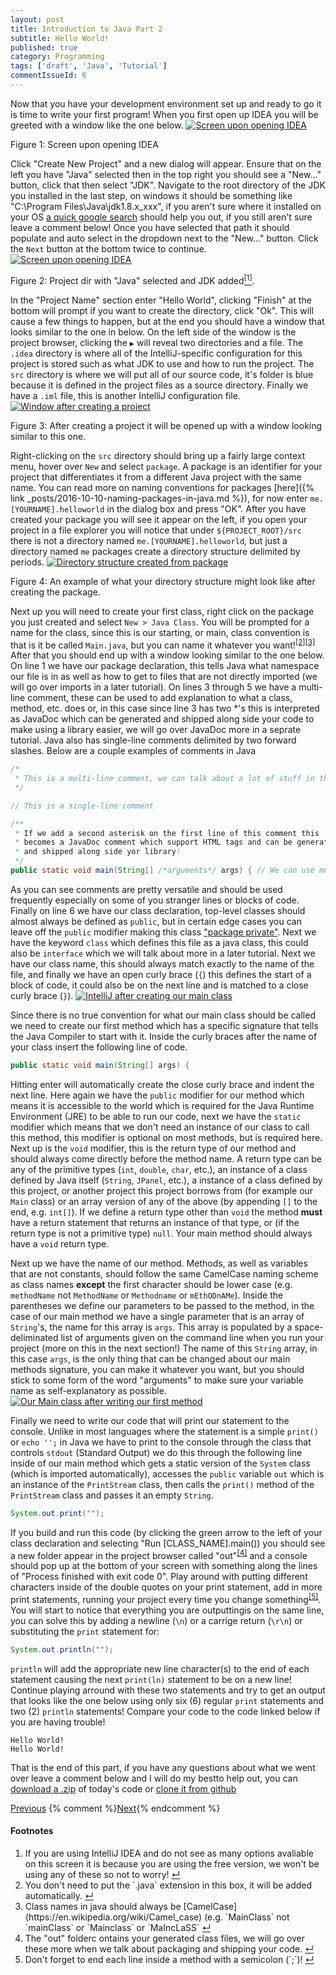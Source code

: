 ```yaml
---
layout: post
title: Introduction to Java Part 2
subtitle: Hello World!
published: true
category: Programming
tags: ['draft', 'Java', 'Tutorial']
commentIssueId: 6
---
```

Now that you have your development environment set up and ready to go it is time to write your first program! When you first open up IDEA you will be greeted with a window like the one below<!--more-->.
<a href="/media/posts/5/01.jpg"><img class="content-image" src="/media/posts/5/01.jpg" alt="Screen upon opening IDEA" /></a>
<p class="content-image-description">Figure 1: Screen upon opening IDEA</p>

Click "Create New Project" and a new dialog will appear. Ensure that on the left you have "Java" selected then in the top right you should see a "New..." button, click that then select "JDK". Navigate to the root directory of the JDK you installed in the last step, on windows it should be something like "C:\Program Files\Java\jdk1.8.x_xxx", if you aren't sure where it installed on your OS [a quick google search](https://www.google.com/search?q=where+did+the+JDK+install) should help you out, if you still aren't sure leave a comment below! Once you have selected that path it should populate and auto select in the dropdown next to the "New..." button. Click the `Next` button at the bottom twice to continue.
<a href="/media/posts/5/02.jpg"><img class="content-image" src="/media/posts/5/02.jpg" alt="Screen upon opening IDEA" /></a>
<p class="content-image-description">Figure 2: Project dir with "Java" selected and JDK added<a class="anchor" name="cont-1" href="#fn-1"><sup>[1]</sup></a>.</p>

In the "Project Name" section enter "Hello World", clicking "Finish" at the bottom will prompt if you want to create the directory, click "Ok". This will cause a few things to happen, but at the end you should have a window that looks similar to the one in below. On the left side of the window is the project browser, clicking the `▶` will reveal two directories and a file. The `.idea` directory is where all of the IntelliJ-specific configuration for this project is stored such as what JDK to use and how to run the project. The `src` directory is where we will put all of our source code, it's folder is blue because it is defined in the project files as a source directory. Finally we have a `.iml` file, this is another IntelliJ configuration file.
<a href="/media/posts/5/03.png"><img class="content-image" src="/media/posts/5/03.png" alt="Window after creating a project" /></a>
<p class="content-image-description">Figure 3: After creating a project it will be opened up with a window looking similar to this one.</p>

Right-clicking on the `src` directory should bring up a fairly large context menu, hover over `New` and select `package`. A package is an identifier for your project that differentiates it from a different Java project with the same name. You can read more on naming conventions for packages [here]({% link _posts/2016-10-10-naming-packages-in-java.md %}), for now enter `me.[YOURNAME].helloworld` in the dialog box and press "OK". After you have created your package you will see it appear on the left, if you open your project in a file explorer you will notice that under `${PROJECT_ROOT}/src` there is not a directory named `me.[YOURNAME].helloworld`, but just a directory named `me` packages create a directory structure delimited by periods.
<a href="/media/posts/5/04.png"><img class="content-image" src="/media/posts/5/04.png" alt="Directory structure created from package" /></a>
<p class="content-image-description">Figure 4: An example of what your directory structure might look like after creating the package.</p>

Next up you will need to create your first class, right click on the package you just created and select `New > Java Class`. You will be prompted for a name for the class, since this is our starting, or main, class convention is that is it be called `Main.java`, but you can name it whatever you want!<sup><a class="anchor" name="cont-2" href="#fn-2">[2]</a></sup><sup><a class="anchor" name="cont-3" href="#fn-3">[3]</a></sup> After that you should end up with a window looking similar to the one below. On line 1 we have our package declaration, this tells Java what namespace our file is in as well as how to get to files that are not directly imported (we will go over imports in a later tutorial). On lines 3 through 5 we have a multi-line comment, these can be used to add explanation to what a class, method, etc. does or, in this case since line 3 has two \*'s this is interpreted as JavaDoc which can be generated and shipped along side your code to make using a library easier, we will go over JavaDoc more in a seprate tutorial. Java also has single-line comments delimited by two forward slashes. Below are a couple examples of comments in Java
```java
/*
 * This is a multi-line comment, we can talk about a lot of stuff in these.
 */

// This is a single-line comment

/**
 * If we add a second asterisk on the first line of this comment this
 * becomes a JavaDoc comment which support HTML tags and can be generated
 * and shipped along side yor library!
 */
public static void main(String[] /*arguments*/ args) { // We can use multi-line comments in the middle of code to test renaming a variable, etc. Single line comments can also be appended to the end of a line of code!
```
As you can see comments are pretty versatile and should be used frequently especially on some of you stranger lines or blocks of code. Finally on line 6 we have our class declaration, top-level classes should almost always be defined as `public`, but in certain edge cases you can leave off the `public` modifier making this class ["package private"](https://docs.oracle.com/javase/tutorial/java/javaOO/accesscontrol.html "More info on access control in Java"). Next we have the keyword `class` which defines this file as a java class, this could also be `interface` which we will talk about more in a later tutorial. Next we have our class name, this should always match exactly to the name of the file, and finally we have an open curly brace (`{`) this defines the start of a block of code, it could also be on the next line and is matched to a close curly brace (`}`).
<a href="/media/posts/5/05.png"><img class="content-image" src="/media/posts/5/05.png" alt="IntelliJ after creating our main class" /></a>

Since there is no true convention for what our main class should be called we need to create our first method which has a specific signature that tells the Java Compiler to start with it. Inside the curly braces after the name of your class insert the following line of code.
```java
public static void main(String[] args) {
```
Hitting enter will automatically create the close curly brace and indent the next line. Here again we have the `public` modifier for our method which means it is accessible to the world which is required for the Java Runtime Environment (JRE) to be able to run our code, next we have the `static` modifier which means that we don't need an instance of our class to call this method, this modifier is optional on most methods, but is required here. Next up is the `void` modifier, this is the return type of our method and should always come directly before the method name. A return type can be any of the primitive types (`int`, `double`, `char`, etc.), an instance of a class defined by Java itself (`String`, `JPanel`, etc.), a instance of a class defined by this project, or another project this project borrows from (for example our `Main` class) or an array version of any of the above (by appending `[]` to the end, e.g. `int[]`). If we define a return type other than `void` the method **must** have a return statement that returns an instance of that type, or (if the return type is not a primitive type) `null`. Your main method should always have a `void` return type.

Next up we have the name of our method. Methods, as well as variables that are not constants, should follow the same CamelCase naming scheme as class names **except** the first character should be lower case (e.g. `methodName` not `MethodName` or `Methodname` or `mEthODnAMe`). Inside the parentheses we define our parameters to be passed to the method, in the case of our main method we have a single parameter that is an array of `String`'s, the name for this array is `args`. This array is populated by a space-deliminated list of arguments given on the command line when you run your project (more on this in the next section!) The name of this `String` array, in this case `args`, is the only thing that can be changed about our main methods signature, you can make it whatever you want, but you should stick to some form of the word "arguments" to make sure your variable name as self-explanatory as possible.
<a href="/media/posts/5/06.png"><img class="content-image" src="/media/posts/5/06.png" alt="Our Main class after writing our first method" /></a>

Finally we need to write our code that will print our statement to the console. Unlike in most languages where the statement is a simple `print()` or `echo '';` in Java we have to print to the console through the class that controls `stdout` (Standard Output) we do this through the following line inside of our main method which gets a static version of the `System` class (which is imported automatically), accesses the `public` variable `out` which is an instance of the `PrintStream` class, then calls the `print()` method of the `PrintStream` class and passes it an empty `String`.
```java
System.out.print("");
```
If you build and run this code (by clicking the green arrow to the left of your class declaration and selecting "Run [CLASS_NAME].main()) you should see a new folder appear in the project browser called "out"<sup><a class="anchor" name="cont-4" href="#fn-4">[4]</a></sup> and a console should pop up at the bottom of your screen with something along the lines of "Process finished with exit code 0". Play around with putting different characters inside of the double quotes on your print statement, add in more print statements, running your project every time you change something<sup><a class="anchor" name="cont-5" href="#fn-5">[5]</a></sup>. You will start to notice that everything you are outputtingis on the same line, you can solve this by adding a newline (`\n`) or a carrige return (`\r\n`) or substituting the `print` statement for:
```java
System.out.println("");
```
`println` will add the appropriate new line character(s) to the end of each statement causing the next `print(ln)` statement to be on a new line! Continue playing arround with these two statements and try to get an output that looks like the one below using only six (6) regular `print` statements and two (2) `println` statements! Compare your code to the code linked below if you are having trouble!
```
Hello World!
Hello World!
```
That is the end of this part, if you have any questions about what we went over leave a comment below and I will do my bestto  help out, you can [download a .zip](https://github.com/jwolff52/Blog-Tutorials/archive/4936ff398f0cc2e55480035aa97231671a224ab0.zip) of today's code or [clone it from github](https://github.com/jwolff52/Blog-Tutorials/tree/4936ff398f0cc2e55480035aa97231671a224ab0)
<div class="series-nav clearfix">
  <a class="prev-post btn btn-default" href="{% link _posts/2016-10-04-intro-to-java-1.md %}">Previous</a>
  {% comment %}<a class="next-post btn btn-default" href="{% link _posts/2016-10-12-intro-to-java-3.md %}">Next</a>{% endcomment %}
</div>

<h4>Footnotes</h4>
<ol class="footnotes">
  <li>If you are using IntelliJ IDEA and do not see as many options avaliable on this screen it is because you are using the free version, we won't be using any of these so not to worry! <a class="anchor" name="fn-1" href="#cont-1">↵</a></li>
  <li>You don't need to put the `.java` extension in this box, it will be added automatically. <a class="anchor" name="fn-2" href="#cont-2">↵</a></li>
  <li>Class names in java should always be [CamelCase](https://en.wikipedia.org/wiki/Camel_case) (e.g. `MainClass` not `mainClass` or `Mainclass` or `MaIncLaSS` <a class="anchor" name="fn-3" href="#cont-3">↵</a></li>
  <li>The "out" folderc ontains your generated class files, we will go over these more when we talk about packaging and shipping your code. <a class="anchor" name="fn-3" href="#cont-3">↵</a></li>
  <li>Don't forget to end each line inside a method with a semicolon (`;`)! <a class="anchor" name="fn-5" href="#cont-5">↵</a></li>
</ol>
